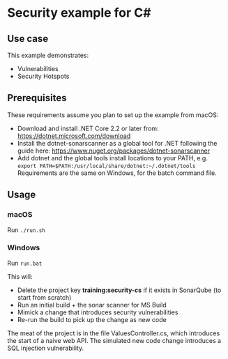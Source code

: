 # Security example for C#

## Use case
This example demonstrates:
- Vulnerabilities
- Security Hotspots

## Prerequisites
These requirements assume you plan to set up the example from macOS:
- Download and install .NET Core 2.2 or later from: https://dotnet.microsoft.com/download
- Install the dotnet-sonarscanner as a global tool for .NET following the guide here: https://www.nuget.org/packages/dotnet-sonarscanner
- Add dotnet and the global tools install locations to your PATH, e.g. `export PATH=$PATH:/usr/local/share/dotnet:~/.dotnet/tools`
Requirements are the same on Windows, for the batch command file.

## Usage

### macOS
Run `./run.sh`

### Windows
Run `run.bat`

This will:
- Delete the project key **training:security-cs** if it exists in SonarQube (to start from scratch)
- Run an initial build + the sonar scanner for MS Build
- Mimick a change that introduces security vulnerabilities
- Re-run the build to pick up the change as new code

The meat of the project is in the file ValuesController.cs, which introduces the start of a naive web API. The simulated new code change introduces a SQL injection vulnerability.


